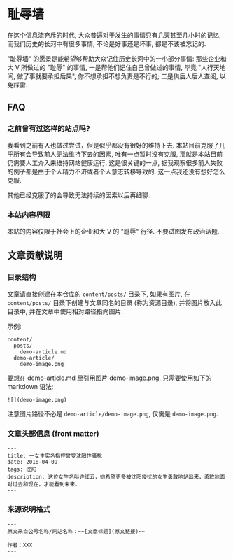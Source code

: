 # 耻辱墙

在这个信息流充斥的时代, 大众普遍对于发生的事情只有几天甚至几小时的记忆, 而我们历史的长河中有很多事情, 不论是好事还是坏事, 都是不该被忘记的.

"耻辱墙" 的愿景是能希望够帮助大众记住历史长河中的一小部分事情: 那些企业和大 V 所做过的 "耻辱" 的事情, 一是帮他们记住自己曾做过的事情, 毕竟 "人行天地间, 做了事就要承担后果", 你不想承担不想负责是不行的; 二是供后人后人查阅, 以免踩雷.

## FAQ

### 之前曾有过这样的站点吗?

我看到之前有人也做过尝试，但是似乎都没有很好的维持下去. 本站目前克服了几乎所有会导致前人无法维持下去的因素, 唯有一点暂时没有克服, 那就是本站目前仍需要人工介入来维持网站健康运行, 这是很关键的一点, 据我观察很多前人失败的例子都是由于个人精力不济或者个人意志转移导致的. 这一点我还没有想好怎么克服.

其他已经克服了的会导致无法持续的因素以后再细聊.

### 本站内容界限

本站的内容仅限于社会上的企业和大 V 的 "耻辱" 行径. 不要试图发布政治话题.

## 文章贡献说明

### 目录结构

文章请直接创建在本仓库的 `content/posts/` 目录下, 如果有图片, 在 `content/posts/` 目录下创建与文章同名的目录 (称为资源目录), 并将图片放入此目录中, 并在文章中使用相对路径指向图片.

示例:

```
content/
  posts/
    demo-article.md
  demo-article/
    demo-image.png
```

要想在 demo-article.md 里引用图片 demo-image.png, 只需要使用如下的 markdown 语法:

```
![](demo-image.png)
```

注意图片路径不必是 `demo-article/demo-image.png`, 仅需是 `demo-image.png`.

### 文章头部信息 (front matter)

```
---
title: 一女生实名指控曾受沈阳性骚扰
date: 2018-04-09
tags: 沈阳
description: 这位女生名叫许红云，她希望更多被沈阳侵扰的女生勇敢地站出来，勇敢地面对过去和现在，才能看到未来。
---
```

### 来源说明格式

```
---
原文来自公号名称/网站名称：~~[文章标题](原文链接)~~
   
作者：XXX
---
```
